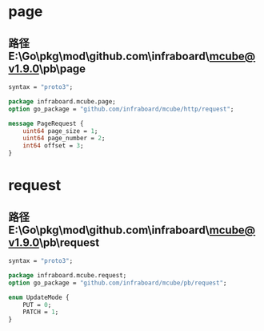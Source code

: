 


# page
## 路径 E:\Go\pkg\mod\github.com\infraboard\mcube@v1.9.0\pb\page
```proto
syntax = "proto3";

package infraboard.mcube.page;
option go_package = "github.com/infraboard/mcube/http/request";

message PageRequest {
    uint64 page_size = 1;
    uint64 page_number = 2;
    int64 offset = 3;
}
```

# request 
## 路径 E:\Go\pkg\mod\github.com\infraboard\mcube@v1.9.0\pb\request
```proto
syntax = "proto3";

package infraboard.mcube.request;
option go_package = "github.com/infraboard/mcube/pb/request";

enum UpdateMode {
    PUT = 0;
    PATCH = 1;
}
```